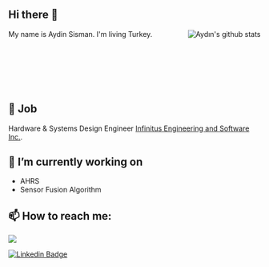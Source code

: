## Hi there 👋

<img align="right" src="https://github-readme-stats.vercel.app/api?username=aydnssman&show_icons=true&theme=synthwave" alt="Aydın's github stats" /></a>
My name is Aydin Sisman. I'm living Turkey.

</br></br></br></br></br>

💼 Job
---
Hardware & Systems Design Engineer [Infinitus Engineering and Software Inc.](https://www.linkedin.com/company/infinitus-engineering-and-software-inc/).

🔭 I’m currently working on
---
- AHRS
- Sensor Fusion Algorithm


📫 How to reach me:
---
<a href="mailto:aydnssman@gmail.com?"><img src="https://img.shields.io/badge/mail-%23DD0031.svg?&style=for-the-badge&logo=yandex&logoColor=white"/></a>

[![Linkedin Badge](https://img.shields.io/badge/linkedin-blue?style=for-the-badge&logo=linkedin)](https://www.linkedin.com/in/aydinsisman/)

<!---
aydnssman/aydnssman is a ✨ special ✨ repository because its `README.md` (this file) appears on your GitHub profile.
You can click the Preview link to take a look at your changes.

- 👋 Hi, I’m @aydnssman
- 👀 I’m interested in ...
- 🌱 I’m currently learning ...
- 💞️ I’m looking to collaborate on ...
- 📫 How to reach me ...

--->
